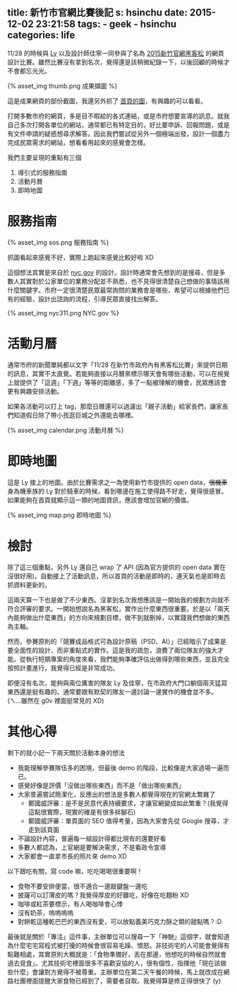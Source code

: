 title: 新竹市官網比賽後記
s: hsinchu
date: 2015-12-02 23:21:58
tags:
    - geek
    - hsinchu
categories: life
---

11/28 的時候與 [Ly](https://github.com/yhsiang) 以及設計師佳寧一同參與了名為 [2015新竹官網黑客松](http://2015hackhsinchucity.punnode.com/) 的網頁設計比賽。雖然比賽沒有拿到名次，覺得還是該稍微紀錄一下，以後回顧的時候才不會都忘光光。

<div class="img-row">{% asset_img thumb.png 成果擷圖 %}</div>

這是成果網頁的部份截圖，我還另外抓了 <a target="_blank" href="{% asset_path index.png %}">首頁的圖</a>，有興趣的可以看看。

打開多數市府的網頁，多是目不暇給的各式連結，或是市府想要宣導的訊息。就我自己多次打開各單位的網站，通常都已有特定目的，好比要申訴、回報問題，或是有文件申請的疑惑想尋求解答。因此我們嘗試從另外一個極端出發，設計一個盡力完成民眾需求的網站，想看看用起來的感覺會怎樣。

<!-- more -->

我們主要呈現的重點有三個

1. 導引式的服務指南
1. 活動月曆
1. 即時地圖

# 服務指南

<div class="img-row">{% asset_img sos.png 服務指南 %}</div>

抓圖看起來感覺不好，實際上跑起來感覺比較好啦 XD

這個想法其實是來自於 [nyc.gov](http://www1.nyc.gov/) 的設計。設計時通常會先想到的是搜尋，但是多數人其實對於公家單位的業務分配並不熟悉，也不見得很清楚自己想做的事情該用什麼關鍵字。市府一定很清楚民眾最常詢問的業務會是哪些，希望可以根據他們已有的經驗，設計出諮詢的流程，引導民眾直接找出解答。

<div class="img-row">{% asset_img nyc311.png NYC.gov %}</div>

# 活動月曆

通常市府的新聞單純都以文字「11/28 在新竹市政府內有黑客松比賽」來提供日期的訊息，其實不太直覺。若能夠直接以月曆來標示哪天會有哪些活動，可以在視覺上就提供了「這週」「下週」等等的距離感，多了一點被理解的機會，民眾應該會更有興趣安排活動。

如果各活動可以打上 tag，那麼日曆還可以過濾出「親子活動」給家長們，讓家長們知道假日除了帶小孩逛巨城之外還能去哪裡。

<div class="img-row">{% asset_img calendar.png 活動月曆 %}</div>

# 即時地圖

這是 Ly 接上的地圖。由於比賽需求之一為使用新竹市提供的 open data，<del>很機車</del>身為機車族的 Ly 對於騎車的時候，看到哪邊在施工使得路不好走，覺得很感冒。如果能夠在首頁就顯示這一類的地圖資訊，應該會增加官網的價值。

<div class="img-row">{% asset_img map.png 即時地圖 %}</div>

# 檢討

除了這三個重點，另外 Ly 還自己 wrap 了 API (因為官方提供的 open data 實在沒很好用)，自動接上了活動訊息，所以首頁的活動是即時的，連天氣也是即時去抓資料更新的。

這兩天算一下也是做了不少東西。沒拿到名次我想應該是一開始我的規劃方向就不符合評審的要求。一開始想說名為黑客松，實作出什麼東西很重要。於是以「兩天內能夠做出什麼東西」的方向來規劃目標，做不到就刪掉，以實踐我們想做的東西為主軸。

然而，參賽原則的「競賽成品格式可為設計原稿（PSD、AI）」已經暗示了成果是要全面性的設計，而非重點式的實作。這是我的疏忽，浪費了兩位隊友的強大才能。從執行短期專案的角度來看，我們能夠準確評估出做得到哪些東西，並且完全按照計畫進行，我覺得已經是非常成功。

即便沒有名次，能夠與兩位厲害的隊友 Ly 及佳寧，在市政府大門口躺個兩天猛寫東西還是挺有趣的。通常要跟有默契的隊友一邊討論一邊實作的機會並不多。(ㄟ...雖然在 g0v 裡面挺常見的 XD)

# 其他心得

剩下的就小記一下兩天關於活動本身的想法

* 我能理解參賽隊伍多的困境，但最後 demo 的階段，比較像是大家過場一遍而已。
* 感覺好像是評價「沒做出哪些東西」而不是「做出哪些東西」
* 大家普遍嘗試簡潔化，反應出的想法是多數人都覺得現在的官網太繁雜了
    * 鄭國威評審：是不是民意代表持續要求，才讓官網變成如此繁重？(我覺得這點很實際，現實的確是有很多絆腳石)
    * 鄭國威評審：單頁面的 SEO 值得考量，因為大家會先從 Google 搜尋，才走到該頁面
* 不論設計內容，普遍每一組設計得都比現有的還要好看
* 多數人都認為，上官網是要解決需求，不是看政令宣導
* 大家都會一直拿市長的照片來 demo  XD

以下跟吃有關，寫 code 嘛，吃吃喝喝很重要啊！

* 食物不要安排便當，很不適合一邊敲鍵盤一邊吃
* 披薩可以訂薄皮的嗎？我覺得厚皮的好難吃，好像在吃麵粉 XD
* 咖啡或紅茶要標示，有人喝咖啡會心悸
* 沒有奶茶，嗚嗚嗚嗚
* 對餅乾這種乾巴巴的東西沒有愛，可以放點義美巧克力酥之類的甜點嗎？:D

最後就是關於「專注」這件事，主辦單位可以搜尋一下「神馳」這個字，就會知道為什麼宅宅寫程式被打擾的時候會很容易毛躁、憤怒。非技術宅的人可能會覺得有點難相處，其實原則大概就是：「食物準備好，丟在那邊，他想吃的時候自然就會過去覓食」。尤其技術宅裡面很多不喜歡妥協的人，很有個性，指揮他「現在該做些什麼」會讓對方覺得不被尊重。主辦單位在第二天午餐的時候，馬上就改成在網路社團裡面提醒大家食物已經到了，需要者自取。我覺得算是修正得很快了 (y)

